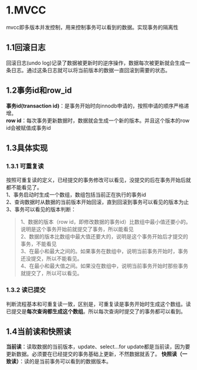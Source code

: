 # 1.MVCC
mvcc即多版本并发控制，用来控制事务可以看到的数据。实现事务的隔离性

## 1.1回滚日志
回滚日志(undo log)记录了数据被更新时的逆序操作，数据每次被更新就会生成一条日志。通过这条日志就可以将当前版本的数据一直回滚到需要的状态。

## 1.2事务id和row_id
**事务id(transaction id)**：是事务开始时向innodb申请的，按照申请的顺序严格递增。<br>
**row id**：每次事务更新数据时，数据就会生成一个新的版本。并且这个版本的row id会被赋值成事务id<br>

## 1.3具体实现
### 1.3.1 可重复读
按照可重复读的定义，已经提交的事务修改可以看见，没提交的后在事务开始后就都不能看见了。<br>
1、事务启动时生成一个数组，数组包括当前正在执行的事务id<br>
2、查询数据时从数据的当前版本开始回滚，直到回滚到事务可以看见的版本为止<br>
3、事务可以看见的版本判断：<br>
>1、数据的版本（row id，即修改数据的事务id）比数组中最小值还要小的。说明是这个事务开始前就提交了事务，所以能看见<br>
>2、数据的版本比数组中最大值还要大的，说明是这个事务开始后才提交的事务，不能看见<br>
>3、在最小和最大之间的。如果事务在数组中，说明当前事务开始时，事务还没提交，所以不能看见。<br>
>4、在最小和最大值之间。如果没在数组中，说明当前事务开始时那些事务就提交了，所以可以看见。<br>

### 1.3.2 读已提交
判断流程基本和可重复读一致，区别是，可重复读是事务开始时生成这个数组。读已提交是**每次查询都生成这个数组**。所以每次查询时提交了的事务都可以看到。

## 1.4当前读和快照读
**当前读**：读取数据的当前版本，update、select...for update都是当前读，因为要更新数据。必须要在已经提交的事务基础上更新，不然数据就丢了。
**快照读（一致读）**：读的是当前事务可以看到的数据版本。